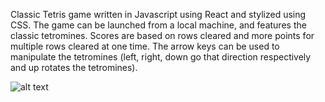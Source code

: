 Classic Tetris game written in Javascript using React and stylized using CSS. 
The game can be launched from a local machine, and features the classic 
tetromines. Scores are based on rows cleared and more points for multiple 
rows cleared at one time. The arrow keys can be used to manipulate the tetromines
(left, right, down go that direction respectively and up rotates the tetromines).


![alt text](https://i.imgur.com/2PLIq6t.png)
